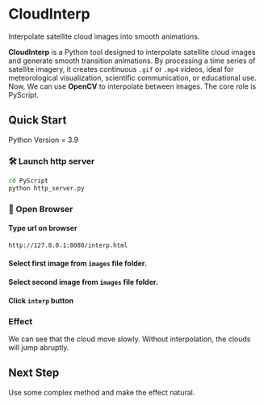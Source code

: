 # CloudInterp
Interpolate satellite cloud images into smooth animations. 

**CloudInterp** is a Python tool designed to interpolate satellite cloud images and generate smooth transition animations. By processing a time series of satellite imagery, it creates continuous `.gif` or `.mp4` videos, ideal for meteorological visualization, scientific communication, or educational use.
Now, We can use **OpenCV** to interpolate between images. The core role is PyScript.

## Quick Start
 Python Version = 3.9
### 🛠 Launch http server

```bash
cd PyScript
python http_server.py
```

### 🚀 Open Browser
#### Type url on browser
```bash
http://127.0.0.1:8080/interp.html
```
#### Select first image from `images` file folder.
#### Select second image from `images` file folder.
#### Click `interp` button

### Effect
We can see that the cloud move slowly. Without interpolation, the clouds will jump abruptly.

## Next Step
Use some complex method and make the effect natural.
